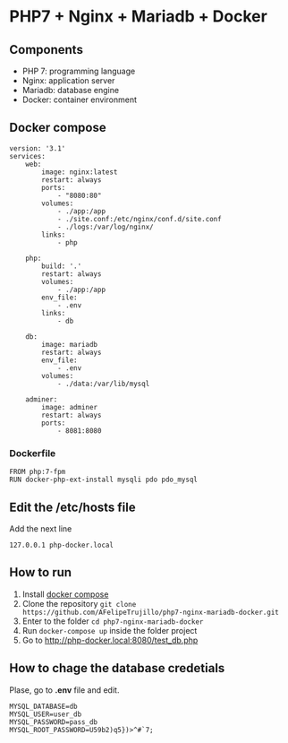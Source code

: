 # PHP7 + Nginx + Mariadb + Docker

## Components

- PHP 7: programming language
- Nginx: application server
- Mariadb: database engine
- Docker: container environment

## Docker compose

```
version: '3.1'
services:
    web:
        image: nginx:latest
        restart: always
        ports:
            - "8080:80"
        volumes:
            - ./app:/app
            - ./site.conf:/etc/nginx/conf.d/site.conf
            - ./logs:/var/log/nginx/
        links:
            - php
    
    php:
        build: '.'
        restart: always
        volumes:
            - ./app:/app
        env_file:
            - .env
        links:
            - db

    db:
        image: mariadb
        restart: always
        env_file:
            - .env
        volumes:
            - ./data:/var/lib/mysql
    
    adminer:
        image: adminer
        restart: always
        ports:
            - 8081:8080            
```

### Dockerfile

```
FROM php:7-fpm
RUN docker-php-ext-install mysqli pdo pdo_mysql
```

## Edit the /etc/hosts file

Add the next line

```
127.0.0.1 php-docker.local
```

## How to run

1. Install [docker compose](https://docs.docker.com/compose/install/)
2. Clone the repository ```git clone https://github.com/AFelipeTrujillo/php7-nginx-mariadb-docker.git```
3. Enter to the folder ```cd php7-nginx-mariadb-docker```
4. Run ```docker-compose up``` inside the folder project
5. Go to http://php-docker.local:8080/test_db.php

## How to chage the database credetials

Plase, go to **.env** file and edit.

```
MYSQL_DATABASE=db
MYSQL_USER=user_db
MYSQL_PASSWORD=pass_db
MYSQL_ROOT_PASSWORD=U59b2)q5})>^#`7;
```
